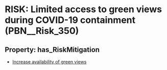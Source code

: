 # RISK: __Limited access to green views during COVID-19 containment__ (PBN__Risk_350)

## Property: has_RiskMitigation

* [Increase availability of green views](PBN__RiskMitigation_461)

